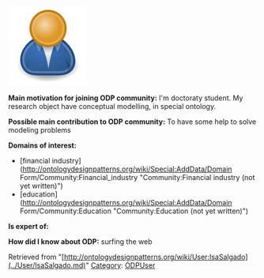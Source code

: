 [![Image:ODPUser.png](../images/a/a6/ODPUser.png)](../Image/ODPUser.png.md "Image:ODPUser.png")




  





__Main motivation for joining ODP community:__ I'm doctoraty student. My research object have conceptual modelling, in special ontology.


__Possible main contribution to ODP community:__ To have some help to solve modeling problems


__Domains of interest:__



* [financial industry](http://ontologydesignpatterns.org/wiki/Special:AddData/Domain Form/Community:Financial_industry "Community:Financial industry (not yet written)")
* [education](http://ontologydesignpatterns.org/wiki/Special:AddData/Domain Form/Community:Education "Community:Education (not yet written)")


__Is expert of:__


  

__How did I know about ODP:__ surfing the web






Retrieved from "[http://ontologydesignpatterns.org/wiki/User:IsaSalgado](../User/IsaSalgado.md)"
 [Category](http://ontologydesignpatterns.org/wiki/Special:Categories "Special:Categories"): [ODPUser](../Category/ODPUser.md "Category:ODPUser")